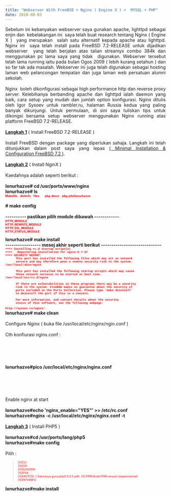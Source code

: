 ```yaml
---
title: "Webserver With FreeBSD + Nginx ( Engine X ) +  MYSQL + PHP"
date: 2010-08-03
---
```

<div style="text-align: justify;">Sebelum ini kebanyakan webserver saya gunakan apache, lighttpd sebagai enjin dan&nbsp; kebelakangan ini&nbsp; saya telah buat research tentang Nginx ( Engine X )&nbsp; yang merupakan&nbsp; salah satu alternatif kepada apache atau lighttpd. Nginx ini&nbsp; saya telah install pada FreeBSD 7.2-RELEASE untuk dijadikan webserver&nbsp; yang telah berjalan atas talian streamyx combo 384k dan menggunakan pc lama saya yang tidak&nbsp; digunakan. Webserver tersebut telah lama running iaitu pada bulan Ogos 2009 ( lebih kurang setahun ) dan so far tak ada masalah. Webserver ini juga telah digunakan sebagai hosting laman web pelancongan tempatan dan juga laman web persatuan alumni sekolah.&nbsp;</div><div style="text-align: justify;"><br />
</div><div style="text-align: justify;">Nginx&nbsp; boleh dikonfigurasi sebagai high performance http dan reverse proxy server. Kelebihanya berbanding apache dan lighttpd ialah daemon yang baik, cara setup yang mudah dan jumlah option konfigurasi.<span class="long_text" id="result_box"><span title=""> Nginx  ditulis oleh Igor Sysoev untuk rambler.ru, halaman Russia kedua yang  paling banyak dikunjungi. Untuk permulaan, di sini saya tuliskan tips untuk dikongsi bersama setup webserver menggunakan Nginx running atas platform FreeBSD 7.2-RELEASE.</span></span></div><div style="text-align: justify;"><span class="long_text" id="result_box"><span title=""><br />
</span></span></div><div style="text-align: justify;"><span class="long_text" id="result_box"><span title=""><u><b>Langkah 1</b></u> ( Install FreeBSD 7.2-RELEASE )</span></span></div><div style="text-align: justify;"><span class="long_text" id="result_box"><span title=""><br />
</span></span></div><div style="text-align: justify;"><span class="long_text" id="result_box"><span title="">Install FreeBSD dengan package yang diperlukan sahaja. Langkah ini telah ditunjukkan dalam post saya yang lepas <a href="http://lonurhazve.blogspot.com/2009/10/minimal-installation-configuration.html">( Minimal Installation &amp; Configuration FreeBSD 7.2 )</a>.&nbsp;&nbsp;</span></span></div><div style="text-align: justify;"><br />
</div><div style="text-align: justify;"><span class="long_text" id="result_box"><span title=""><u><b>Langkah 2</b></u> ( Install NginX )</span></span></div><div style="text-align: justify;"><span class="long_text" id="result_box"><span title=""><br />
</span></span></div><div style="text-align: justify;"><span class="long_text" id="result_box"><span title="">Kaedahnya adalah seperti berikut :</span></span></div><div style="text-align: justify;"><b><span class="long_text" id="result_box"><span title=""><br />
</span></span></b></div><div style="text-align: justify;"><span class="long_text" id="result_box"><span title=""><b>lonurhazve# cd /usr/ports/www/nginx</b></span></span></div><div style="text-align: justify;"><span class="long_text" id="result_box"><span title=""><b>lonurhazve# ls<br />
<span style="color: red; font-size: xx-small;">Makefile&nbsp;&nbsp;&nbsp; distinfo&nbsp;&nbsp;&nbsp; files&nbsp;&nbsp;&nbsp; &nbsp;&nbsp;&nbsp; pkg-descr&nbsp;&nbsp;&nbsp; pkg-plist</span></b></span></span><span class="long_text" id="result_box" style="color: red; font-size: xx-small;"><span title=""><b>lonurhazve</b></span></span><br />
<div style="color: red;"><br />
</div><span class="long_text" id="result_box"><span title=""><b># make config</b></span></span></div><div style="text-align: justify;"><br />
</div><div style="text-align: justify;"><span class="long_text" id="result_box"><span title=""><b>---------- pastikan pilih module dibawah ------------<span style="color: red; font-size: xx-small;">&nbsp;</span></b></span></span><span class="long_text" id="result_box" style="color: red; font-size: xx-small;"><span title=""><b> </b></span></span></div><div style="text-align: justify;"><span class="long_text" id="result_box"><span title=""><b><span style="color: red; font-size: xx-small;">HTTP_MODULE<br />
HTTP_REWRITE_MODULE<br />
HTTP_SSL_MODULE<br />
HTTP_STATUS_MODULE</span></b></span></span><br />
<span class="long_text" id="result_box"><span title=""><b><span style="color: red; font-size: xx-small;">&nbsp;</span> </b></span></span></div><div style="text-align: justify;"><span class="long_text" id="result_box"><span title=""><b>lonurhazve# make install</b></span></span></div><div style="text-align: justify;"><span class="long_text" id="result_box"><span title=""><b>----------------- mesej akhir seperti berikut ----------------------------- </b></span></span></div><div style="text-align: justify;"><span class="long_text" id="result_box"><span title=""><b><span style="color: red; font-family: &quot;Courier New&quot;,Courier,monospace; font-size: xx-small;">===&gt; Installing rc.d startup script(s)<br />
===&gt;&nbsp;&nbsp; Registering installation for nginx-0.7.67<br />
===&gt; SECURITY REPORT: <br />
&nbsp;&nbsp;&nbsp;&nbsp;&nbsp; This port has installed the following files which may act as network<br />
&nbsp;&nbsp;&nbsp;&nbsp;&nbsp; servers and may therefore pose a remote security risk to the system.<br />
/usr/local/sbin/nginx<br />
<br />
&nbsp;&nbsp;&nbsp;&nbsp;&nbsp; This port has installed the following startup scripts which may cause<br />
&nbsp;&nbsp;&nbsp;&nbsp;&nbsp; these network services to be started at boot time.<br />
/usr/local/etc/rc.d/nginx<br />
<br />
&nbsp;&nbsp;&nbsp;&nbsp;&nbsp; If there are vulnerabilities in these programs there may be a security<br />
&nbsp;&nbsp;&nbsp;&nbsp;&nbsp; risk to the system. FreeBSD makes no guarantee about the security of<br />
&nbsp;&nbsp;&nbsp;&nbsp;&nbsp; ports included in the Ports Collection. Please type 'make deinstall'<br />
&nbsp;&nbsp;&nbsp;&nbsp;&nbsp; to deinstall the port if this is a concern.<br />
<br />
&nbsp;&nbsp;&nbsp;&nbsp;&nbsp; For more information, and contact details about the security<br />
&nbsp;&nbsp;&nbsp;&nbsp;&nbsp; status of this software, see the following webpage: <br />
http://sysoev.ru/nginx/</span>&nbsp;</b></span></span></div><div style="text-align: justify;"><span class="long_text" id="result_box"><span title=""><b>lonurhazve# make clean</b></span></span></div><div style="text-align: justify;"><br />
Configure Nginx ( buka file /usr/local/etc/nginx/ngin.conf )<br />
<br />
Cth konfiurasi nginx.conf :<br />
<br />
<br />
<br />
<br />
<br />
<b>lonurhazve#pico /usr/local/etc/nginx/nginx.conf</b><br />
<br />
<br />
<br />
<br />
<br />
</div><div style="text-align: justify;"><span class="long_text" id="result_box"><span title="">Enable nginx at start<b><br />
</b></span></span></div><div style="text-align: justify;"><span class="long_text" id="result_box"><span title=""><b><br />
</b></span></span></div><div style="text-align: justify;"><span class="long_text" id="result_box"><span title=""><b>lonurhazve#echo 'nginx_enable="YES"' &gt;&gt; /etc/rc.conf</b></span></span></div><div style="text-align: justify;"><span class="long_text" id="result_box"><span title=""><b>lonurhazve#nginx -c /usr/local/etc/nginx/nginx.conf -t</b></span></span></div><div style="text-align: justify;"><br />
<span class="long_text" id="result_box"><span title=""><u><b>Langkah 3</b></u> ( Install PHP5 )</span></span></div><div style="text-align: justify;"><br />
</div><div style="text-align: justify;"><b><span class="long_text" id="result_box"><span title="">lonurhazve#cd /usr/ports/lang/php5</span></span></b></div><div style="text-align: justify;"><b><span class="long_text" id="result_box"><span title="">lonurhazve#make config</span></span></b></div><div style="text-align: justify;"><br />
</div><div style="text-align: justify;"><span class="long_text" id="result_box"><span title="">Pilih : </span></span></div><blockquote><span style="font-size: xx-small;"><span style="color: red;">[X]CLI</span><br style="color: red;" /><span style="color: red;"> [X]CGI</span><br style="color: red;" /><span style="color: red;"> [X]SUHOSIN</span><br style="color: red;" /><span style="color: red;"> [X]IPV6</span><br style="color: red;" /><span style="color: red;"> [X]FASTCGI&nbsp; ( Sekiranya guna php5 5.3.3 pilih&nbsp; [X] FPM Build FPM version (experimental)</span><br style="color: red;" /><span style="color: red;"> [X]PATHINFO</span></span> </blockquote><div style="text-align: justify;"><b><span class="long_text" id="result_box"><span title="">lonurhazve#make install</span></span></b></div><div style="text-align: justify;"><br />
</div><br />
<span id="more-1507"></span><br />
<b></b><br />
<div style="text-align: justify;"><span class="long_text" id="result_box"><span title=""></span></span></div>
